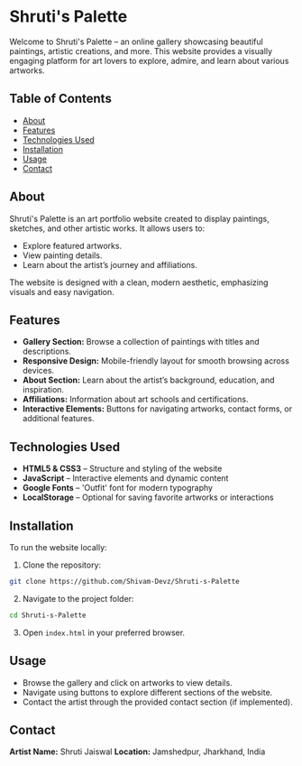 # Shruti's Palette

Welcome to Shruti's Palette – an online gallery showcasing beautiful paintings, artistic creations, and more. This website provides a visually engaging platform for art lovers to explore, admire, and learn about various artworks.

## Table of Contents

* [About](#about)
* [Features](#features)
* [Technologies Used](#technologies-used)
* [Installation](#installation)
* [Usage](#usage)
* [Contact](#contact)

## About

Shruti's Palette is an art portfolio website created to display paintings, sketches, and other artistic works. It allows users to:

* Explore featured artworks.
* View painting details.
* Learn about the artist’s journey and affiliations.

The website is designed with a clean, modern aesthetic, emphasizing visuals and easy navigation.

## Features

* **Gallery Section:** Browse a collection of paintings with titles and descriptions.
* **Responsive Design:** Mobile-friendly layout for smooth browsing across devices.
* **About Section:** Learn about the artist’s background, education, and inspiration.
* **Affiliations:** Information about art schools and certifications.
* **Interactive Elements:** Buttons for navigating artworks, contact forms, or additional features.

## Technologies Used

* **HTML5 & CSS3** – Structure and styling of the website
* **JavaScript** – Interactive elements and dynamic content
* **Google Fonts** – 'Outfit' font for modern typography
* **LocalStorage** – Optional for saving favorite artworks or interactions

## Installation

To run the website locally:

1. Clone the repository:

```bash
git clone https://github.com/Shivam-Devz/Shruti-s-Palette
```

2. Navigate to the project folder:

```bash
cd Shruti-s-Palette
```

3. Open `index.html` in your preferred browser.

## Usage

* Browse the gallery and click on artworks to view details.
* Navigate using buttons to explore different sections of the website.
* Contact the artist through the provided contact section (if implemented).


## Contact

**Artist Name:** Shruti Jaiswal
**Location:** Jamshedpur, Jharkhand, India

